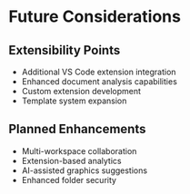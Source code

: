 # Future Considerations

## Extensibility Points

- Additional VS Code extension integration
- Enhanced document analysis capabilities
- Custom extension development
- Template system expansion

## Planned Enhancements

- Multi-workspace collaboration
- Extension-based analytics
- AI-assisted graphics suggestions
- Enhanced folder security
